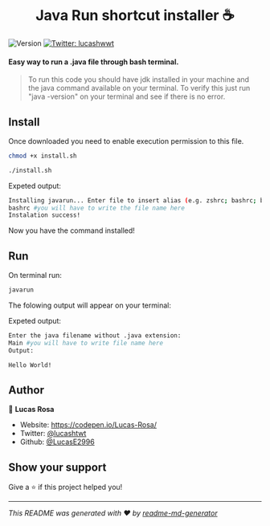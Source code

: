 <h1 align="center">Java Run shortcut installer ☕️</h1>
<p>
  <img alt="Version" src="https://img.shields.io/badge/version-1.2.0-blue.svg?cacheSeconds=2592000" />
  <a href="https://twitter.com/lucashtwt" target="_blank">
    <img alt="Twitter: lucashwwt" src="https://img.shields.io/twitter/follow/lucashwwt.svg?style=social" />
  </a>
</p>

#### Easy way to run a .java file through bash terminal.

> To run this code you should have jdk installed in your machine and the java command available on your terminal. To verify this just run "java -version" on your terminal and see if there is no error.

## Install

Once downloaded you need to enable execution permission to this file.

```sh
chmod +x install.sh
```

```sh
./install.sh
```

Expeted output:
```sh
Installing javarun... Enter file to insert alias (e.g. zshrc; bashrc; bash_profile):
bashrc #you will have to write the file name here
Instalation success!
```

Now you have the command installed!

## Run

On terminal run:

```sh
javarun
```
The folowing output will appear on your terminal:

Expeted output:

```sh
Enter the java filename without .java extension:
Main #you will have to write file name here
Output:

Hello World!
```

## Author

👤 **Lucas Rosa**

* Website: https://codepen.io/Lucas-Rosa/
* Twitter: [@lucashtwt](https://twitter.com/lucashtwt)
* Github: [@LucasE2996](https://github.com/LucasE2996)

## Show your support

Give a ⭐️ if this project helped you!

***
_This README was generated with ❤️ by [readme-md-generator](https://github.com/kefranabg/readme-md-generator)_
